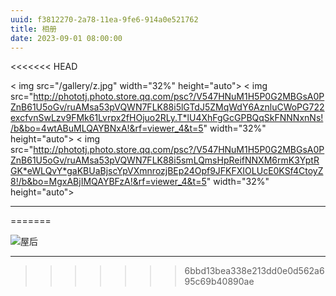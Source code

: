 ```yaml
---
uuid: f3812270-2a78-11ea-9fe6-914a0e521762
title: 相册
date: 2023-09-01 08:00:00
---
```

  <meta name="referrer" content="no-referrer" />
  <meta data-draft-node="block" data-draft-type="table" data-size="normal" data-row-style="normal">
<<<<<<< HEAD
  
< img src="/gallery/z.jpg" width="32%" height="auto">  < img src="http://phototj.photo.store.qq.com/psc?/V547HNuM1H5P0G2MBGsA0PZnB61U5oGv/ruAMsa53pVQWN7FLK88i5lGTdJ5ZMqWdY6AznluCWoPG722excfvnSwLzv9FMk61Lvrpx2fHOjuo2RLy.T*lU4XhFgGcGPBQqSkFNNNxnNs!/b&bo=4wtABuMLQAYBNxA!&rf=viewer_4&t=5" width="32%" height="auto">  < img src="http://phototj.photo.store.qq.com/psc?/V547HNuM1H5P0G2MBGsA0PZnB61U5oGv/ruAMsa53pVQWN7FLK88i5smLQmsHpReifNNXM6rmK3YptRGK*eWLQvY*gaKBUaBjscYpVXmnrozjBEp24Opf9JFKFXIOLUcE0KSf4CtoyZ8!/b&bo=MgxABjIMQAYBFzA!&rf=viewer_4&t=5" width="32%" height="auto">

---
=======

![屋后](http://phototj.photo.store.qq.com/psc?/V547HNuM1H5P0G2MBGsA0PZnB61U5oGv/ruAMsa53pVQWN7FLK88i5lGTdJ5ZMqWdY6AznluCWoPG722excfvnSwLzv9FMk61Lvrpx2fHOjuo2RLy.T*lU4XhFgGcGPBQqSkFNNNxnNs!/b&bo=4wtABuMLQAYBNxA!&rf=viewer_4&t=5 "")

---
>>>>>>> 6bbd13bea338e213dd0e0d562a695c69b40890ae
